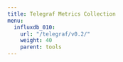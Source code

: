 ```yaml
---
title: Telegraf Metrics Collection
menu:
  influxdb_010:
    url: "/telegraf/v0.2/"
    weight: 40
    parent: tools
---
```

